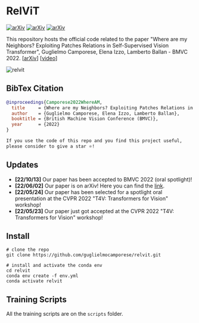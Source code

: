 # RelViT
[![arXiv](https://img.shields.io/badge/arXiv-2104.09159-red)](https://arxiv.org/abs/2206.00481)
[![arXiv](https://img.shields.io/badge/CVPRw-2022-yellow)](https://sites.google.com/view/t4v-cvpr22)
[![arXiv](https://img.shields.io/badge/BMVC-2022-blue)](https://bmvc2022.mpi-inf.mpg.de/0032.pdf)

This repository hosts the official code related to the paper "Where are my Neighbors? Exploiting Patches Relations in Self-Supervised Vision Transformer", Guglielmo Camporese, Elena Izzo, Lamberto Ballan - BMVC 2022. [[arXiv](https://arxiv.org/abs/2206.00481)] [[video](http://vimp.math.unipd.it/downloads/relvit_spotlight.mp4)]

![relvit](https://guglielmocamporese.github.io/static/static/publications/Camporese2022WhereAM.png)

## BibTex Citation
```bibtex
@inproceedings{Camporese2022WhereAM,
  title     = {Where are my Neighbors? Exploiting Patches Relations in Self-Supervised Vision Transformer},
  author    = {Guglielmo Camporese, Elena Izzo, Lamberto Ballan},
  booktitle = {British Machine Vision Conference (BMVC)},
  year      = {2022}
}
```

```bash
If you use the code of this repo and you find this project useful, 
please consider to give a star ⭐!
```

## Updates
* **[22/10/13]** Our paper has been accepted to BMVC 2022 (oral spotlight)!
* **[22/06/02]** Our paper is on arXiv! Here you can find the [link](https://arxiv.org/abs/2206.00481).
* **[22/05/24]** Our paper has been selected for a spotlight oral presentation at the CVPR 2022 "T4V: Transformers for Vision" workshop!
* **[22/05/23]** Our paper just got accepted at the CVPR 2022 "T4V: Transformers for Vision" workshop!

## Install

```console
# clone the repo
git clone https://github.com/guglielmocamporese/relvit.git

# install and activate the conda env
cd relvit
conda env create -f env.yml
conda activate relvit
```

## Training Scripts

All the training scripts are on the `scripts` folder.